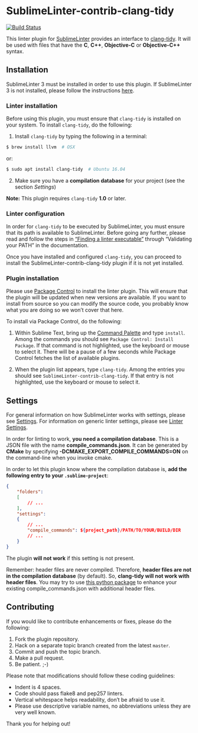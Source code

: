 SublimeLinter-contrib-clang-tidy
================================

[![Build Status](https://travis-ci.org/SublimeLinter/SublimeLinter-contrib-clang-tidy.svg?branch=master)](https://travis-ci.org/SublimeLinter/SublimeLinter-contrib-clang-tidy)

This linter plugin for [SublimeLinter][docs] provides an interface to [clang-tidy][clang-tidy]. It will be used with files that have the __C__, __C++__, __Objective-C__ or __Objective-C++__ syntax.

## Installation
SublimeLinter 3 must be installed in order to use this plugin. If SublimeLinter 3 is not installed, please follow the instructions [here][installation].

### Linter installation
Before using this plugin, you must ensure that `clang-tidy` is installed on your system. To install `clang-tidy`, do the following:

1. Install `clang-tidy` by typing the following in a terminal:
```bash
$ brew install llvm  # OSX
```
   or:
```bash
$ sudo apt install clang-tidy  # Ubuntu 16.04
```
2. Make sure you have a **compilation database** for your project (see the
   section *Settings*)

**Note:** This plugin requires `clang-tidy` __1.0__ or later.

### Linter configuration
In order for `clang-tidy` to be executed by SublimeLinter, you must ensure that its path is available to SublimeLinter. Before going any further, please read and follow the steps in [“Finding a linter executable”][linter-finding] through “Validating your PATH” in the documentation.

Once you have installed and configured `clang-tidy`, you can proceed to install the SublimeLinter-contrib-clang-tidy plugin if it is not yet installed.

### Plugin installation
Please use [Package Control][pc] to install the linter plugin. This will ensure that the plugin will be updated when new versions are available. If you want to install from source so you can modify the source code, you probably know what you are doing so we won’t cover that here.

To install via Package Control, do the following:

1. Within Sublime Text, bring up the [Command Palette][cmd] and type `install`. Among the commands you should see `Package Control: Install Package`. If that command is not highlighted, use the keyboard or mouse to select it. There will be a pause of a few seconds while Package Control fetches the list of available plugins.

1. When the plugin list appears, type `clang-tidy`. Among the entries you should see `SublimeLinter-contrib-clang-tidy`. If that entry is not highlighted, use the keyboard or mouse to select it.

## Settings
For general information on how SublimeLinter works with settings, please see [Settings][settings]. For information on generic linter settings, please see [Linter Settings][linter-settings].

In order for linting to work, **you need a compilation database**. This is a JSON
file with the name **compile_commands.json**. It can be generated by **CMake**
by specifying **-DCMAKE_EXPORT_COMPILE_COMMANDS=ON** on the command-line when
you invoke cmake.

In order to let this plugin know where the compilation database is, **add the
following entry to your `.sublime-project`**:

```json
{
    "folders":
    [
        // ...
    ],
    "settings":
    {
        // ...
        "compile_commands": ${project_path}/PATH/TO/YOUR/BUILD/DIR
        // ...
    }
}
```
The plugin **will not work** if this setting is not present.

Remember: header files are never compiled. Therefore, **header files are not
in the compilation database** (by default). So, **clang-tidy will not work with
header files**. You may try to use [this python package][compdb] to enhance your existing compile_commands.json with additional header files.

## Contributing
If you would like to contribute enhancements or fixes, please do the following:

1. Fork the plugin repository.
1. Hack on a separate topic branch created from the latest `master`.
1. Commit and push the topic branch.
1. Make a pull request.
1. Be patient.  ;-)

Please note that modifications should follow these coding guidelines:

- Indent is 4 spaces.
- Code should pass flake8 and pep257 linters.
- Vertical whitespace helps readability, don’t be afraid to use it.
- Please use descriptive variable names, no abbreviations unless they are very well known.

Thank you for helping out!

[clang-tidy]: http://clang.llvm.org/extra/clang-tidy
[compdb]: https://github.com/Sarcasm/compdb
[docs]: http://sublimelinter.readthedocs.org
[installation]: http://sublimelinter.readthedocs.org/en/latest/installation.html
[locating-executables]: http://sublimelinter.readthedocs.org/en/latest/usage.html#how-linter-executables-are-located
[pc]: https://sublime.wbond.net/installation
[linter-finding]: http://sublimelinter.readthedocs.org/en/latest/troubleshooting.html#finding-a-linter-executable
[cmd]: http://docs.sublimetext.info/en/sublime-text-3/extensibility/command_palette.html
[settings]: http://sublimelinter.readthedocs.org/en/latest/settings.html
[linter-settings]: http://sublimelinter.readthedocs.org/en/latest/linter_settings.html
[inline-settings]: http://sublimelinter.readthedocs.org/en/latest/settings.html#inline-settings
